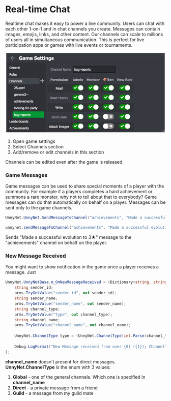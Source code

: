 # Real-time Chat

Realtime chat makes it easy to power a live community. Users can chat with each other 1-on-1 and in chat channels you create. Messages can contain images, emojis, links, and other content. Our channels can scale to millions of users all in simultaneous communication. This is perfect for live participation apps or games with live events or tournaments.

![Screenshot](../img/chat_1.jpg)

1.  Open game settings
2.  Select Channels section
3.  Add/remove or edit channels in this section

Channels can be edited even after the game is released.

### Game Messages
Game messages can be used to share special moments of a player with the community. For example if a players completes a hard achievement or summons a rare monster, why not to tell about that to everybody? Game messages can do that automatically on behalf on a player. Messages can be sent only to the game channels.
```csharp fct_label="Unity"
UnnyNet.UnnyNet.SendMessageToChannel("achievements", "Made a successful evolution to 3★");
```

```js fct_label="Java"
unnynet.sendMessageToChannel("achievements", "Made a successful evolution to 3★");
```

Sends "Made a successful evolution to 3★" message to the "achievements" channel on behalf on the player.

### New Message Received
You might want to show notification in the game once a player receives a message. Just 

```csharp fct_label="Unity"
UnnyNet.UnnyNetBase.m_OnNewMessageReceived = (Dictionary<string, string> prms) => {
    string sender_id;
    prms.TryGetValue("sender_id", out sender_id);
    string sender_name;
    prms.TryGetValue("sender_name", out sender_name);
    string channel_type;
    prms.TryGetValue("type", out channel_type);
    string channel_name;
    prms.TryGetValue("channel_name", out channel_name);

    UnnyNet.ChannelType type = (UnnyNet.ChannelType)int.Parse(channel_type);

    Debug.LogFormat("New Message received from user {0} ({1}); ChannelType = {2}", sender_name, sender_id, type);
};
```

**channel_name** doesn't present for direct messages.
**UnnyNet.ChannelType** is the enum with 3 values:
1.  **Global** - one of the general channels. Which one is specified in **channel_name**
2.  **Direct** - a private message from a friend
3.  **Guild** - a message from my guild mate 
